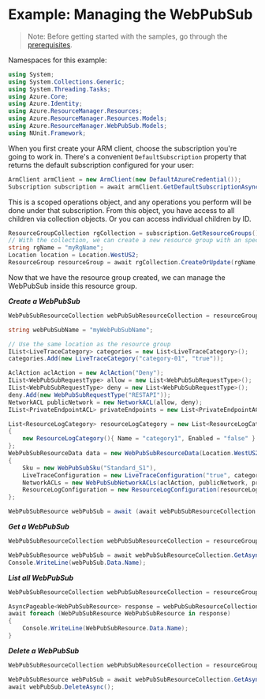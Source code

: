 # Example: Managing the WebPubSub

>Note: Before getting started with the samples, go through the [prerequisites](https://github.com/Azure/azure-sdk-for-net/tree/main/sdk/resourcemanager/Azure.ResourceManager#prerequisites).

Namespaces for this example:
```C# Snippet:Manage_WebPubSub_Namespaces
using System;
using System.Collections.Generic;
using System.Threading.Tasks;
using Azure.Core;
using Azure.Identity;
using Azure.ResourceManager.Resources;
using Azure.ResourceManager.Resources.Models;
using Azure.ResourceManager.WebPubSub.Models;
using NUnit.Framework;
```

When you first create your ARM client, choose the subscription you're going to work in. There's a convenient `DefaultSubscription` property that returns the default subscription configured for your user:

```C# Snippet:Readme_DefaultSubscription
ArmClient armClient = new ArmClient(new DefaultAzureCredential());
Subscription subscription = await armClient.GetDefaultSubscriptionAsync();
```

This is a scoped operations object, and any operations you perform will be done under that subscription. From this object, you have access to all children via collection objects. Or you can access individual children by ID.

```C# Snippet:Readme_GetResourceGroupcollection
ResourceGroupCollection rgCollection = subscription.GetResourceGroups();
// With the collection, we can create a new resource group with an specific name
string rgName = "myRgName";
Location location = Location.WestUS2;
ResourceGroup resourceGroup = await rgCollection.CreateOrUpdate(rgName, new ResourceGroupData(location)).WaitForCompletionAsync();
```

Now that we have the resource group created, we can manage the WebPubSub inside this resource group.

***Create a WebPubSub***

```C# Snippet:Managing_WebPubSub_CreateWebPubSub
WebPubSubResourceCollection webPubSubResourceCollection = resourceGroup.GetWebPubSubResources();

string webPubSubName = "myWebPubSubName";

// Use the same location as the resource group
IList<LiveTraceCategory> categories = new List<LiveTraceCategory>();
categories.Add(new LiveTraceCategory("category-01", "true"));

AclAction aclAction = new AclAction("Deny");
IList<WebPubSubRequestType> allow = new List<WebPubSubRequestType>();
IList<WebPubSubRequestType> deny = new List<WebPubSubRequestType>();
deny.Add(new WebPubSubRequestType("RESTAPI"));
NetworkACL publicNetwork = new NetworkACL(allow, deny);
IList<PrivateEndpointACL> privateEndpoints = new List<PrivateEndpointACL>();

List<ResourceLogCategory> resourceLogCategory = new List<ResourceLogCategory>()
{
    new ResourceLogCategory(){ Name = "category1", Enabled = "false" }
};
WebPubSubResourceData data = new WebPubSubResourceData(Location.WestUS2)
{
    Sku = new WebPubSubSku("Standard_S1"),
    LiveTraceConfiguration = new LiveTraceConfiguration("true", categories),
    NetworkACLs = new WebPubSubNetworkACLs(aclAction, publicNetwork, privateEndpoints),
    ResourceLogConfiguration = new ResourceLogConfiguration(resourceLogCategory),
};

WebPubSubResource webPubSub = await (await webPubSubResourceCollection.CreateOrUpdateAsync(webPubSubName, data)).WaitForCompletionAsync();
```

***Get a WebPubSub***

```C# Snippet:Managing_WebPubSub_GetWebPubSub
WebPubSubResourceCollection webPubSubResourceCollection = resourceGroup.GetWebPubSubResources();

WebPubSubResource webPubSub = await webPubSubResourceCollection.GetAsync("myWebPubSubName");
Console.WriteLine(webPubSub.Data.Name);
```

***List all WebPubSub***

```C# Snippet:Managing_WebPubSub_ListAllWebPubSub
WebPubSubResourceCollection webPubSubResourceCollection = resourceGroup.GetWebPubSubResources();

AsyncPageable<WebPubSubResource> response = webPubSubResourceCollection.GetAllAsync();
await foreach (WebPubSubResource WebPubSubResource in response)
{
    Console.WriteLine(WebPubSubResource.Data.Name);
}
```

***Delete a WebPubSub***

```C# Snippet:Managing_WebPubSub_DeleteWebPubSub
WebPubSubResourceCollection webPubSubResourceCollection = resourceGroup.GetWebPubSubResources();

WebPubSubResource webPubSub = await webPubSubResourceCollection.GetAsync("myWebPubSubName");
await webPubSub.DeleteAsync();
```
